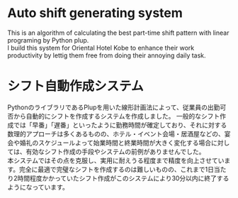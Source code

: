# Auto shift generating system
This is an algorithm of calculating the best part-time shift pattern with linear programing by Python plup.  
I build this system for Oriental Hotel Kobe to enhance their work productivity by lettig them free from doing their annoying daily task.  

# シフト自動作成システム
PythonのライブラリであるPlupを用いた線形計画法によって、従業員の出勤可否から自動的にシフトを作成するシステムを作成しました。
一般的なシフト作成では「早番」「遅番」といったように勤務時間が確定しており、それに対する数理的アプローチは多くあるものの、ホテル・イベント会場・居酒屋などの、宴会や婚礼のスケジュールよって始業時間と終業時間が大きく変化する場合に対しては、有効なシフト作成の手段やシステムの前例がありませんでした。  
本システムではその点を克服し、実用に耐えうる程度まで精度を向上させています。完全に最適で完璧なシフトを作成するのは難しいものの、これまで1日当たり2時間程度かかっていたシフト作成がこのシステムにより30分以内に終了するようになっています。
